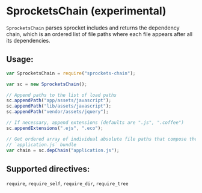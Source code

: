 # SprocketsChain (experimental)

`SprocketsChain` parses sprocket includes and returns the dependency chain, which is an ordered list of file paths where each file appears after all its dependencies.

## Usage:

```javascript
var SprocketsChain = require("sprockets-chain");

var sc = new SprocketsChain();

// Append paths to the list of load paths
sc.appendPath("app/assets/javascript");
sc.appendPath("lib/assets/javascript");
sc.appendPath("vendor/assets/jquery");

// If necessary, append extensions (defaults are ".js", ".coffee")
sc.appendExtensions(".ejs", ".eco");

// Get ordered array of individual absolute file paths that compose the
// `application.js` bundle
var chain = sc.depChain("application.js");
```

## Supported directives:

`require`, `require_self`, `require_dir`, `require_tree`

